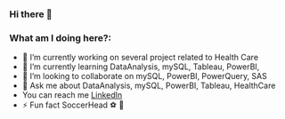 ### Hi there 👋

### What am I doing here?:

- 🔭 I’m currently working on several project related to Health Care 
- 🌱 I’m currently learning DataAnalysis, mySQL, Tableau, PowerBI, 
- 👯 I’m looking to collaborate on mySQL, PowerBI, PowerQuery, SAS 
- 💬 Ask me about DataAnalysis, mySQL, PowerBI, Tableau, HealthCare
- You can reach me <a href="www.linkedin.com/in/evren-tastan"> LinkedIn </a>
- ⚡ Fun fact SoccerHead ⚽ 🧠

